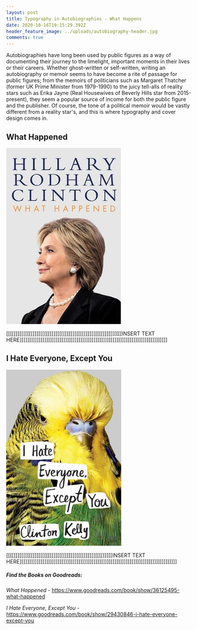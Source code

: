 ```yaml
---
layout: post
title: Typography in Autobiographies - What Happens
date: 2020-10-16T19:15:29.392Z
header_feature_image: ../uploads/autobiography-header.jpg
comments: true
---
```

Autobiographies have long been used by public figures as a way of documenting their journey to the limelight, important moments in their lives or their careers. Whether ghost-written or self-written, writing an autobiography or memoir seems to have become a rite of passage for public figures; from the memoirs of politicians such as Margaret Thatcher (former UK Prime Minister from 1979-1990) to the juicy tell-alls of reality stars such as Erika Jayne (Real Housewives of Beverly Hills star from 2015-present), they seem a popular source of income for both the public figure and the publisher. Of course, the tone of a political memoir would be vastly different from a reality star's, and this is where typography and cover design comes in.

## What Happened

![](../uploads/what-happened.jpg "What Happened")

\[[[[[[[[[[[[[[[[[[[[[[[[[[[[[[[[[[[[[[[[[[[[[[[[[[[[[[[[[[[[[INSERT TEXT HERE]]]]]]]]]]]]]]]]]]]]]]]]]]]]]]]]]]]]]]]]]]]]]]]]]]]]]]]]]]]]]]]]]]]]]]]]]]]]]]

## I Hate Everyone, Except You

![](../uploads/i-hate-everything-excepy-you.jpg "I Hate Everyone, Except You")

\[[[[[[[[[[[[[[[[[[[[[[[[[[[[[[[[[[[[[[[[[[[[[[[[[[[[[[[[INSERT TEXT HERE]]]]]]]]]]]]]]]]]]]]]]]]]]]]]]]]]]]]]]]]]]]]]]]]]]]]]]]]]]]]]]]]]]]]]]]]]]]]]]]]]]]

##### Find the Books on Goodreads:

*What Happened* - <https://www.goodreads.com/book/show/36125495-what-happened> 

*I Hate Everyone, Except You* - <https://www.goodreads.com/book/show/29430846-i-hate-everyone-except-you>